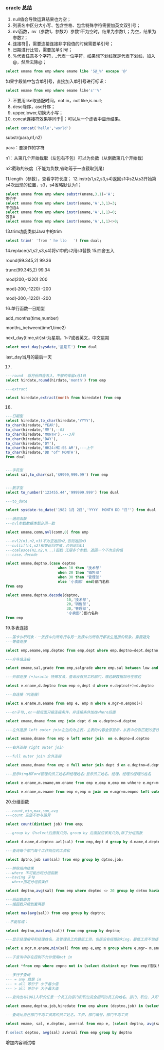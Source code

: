 ### oracle 总结

1. null值会导致运算结果也为空；
2. 列表名中区分大小写、包含空格、包含特殊字符需要加英文双引号；
3. nvl函数，nv（参数1，参数2）参数1不为空时，结果为参数1,；为空，结果为参数2；
4. 连接符||，需要连接连接非字段值的时候需要单引号；
5. 日期进行比较，需要加单引号；
6. %代表任意多个字符，_代表一位字符，如果想下划线就是代表下划线，加入@，然后去除@；
```sql
select ename from emp where ename like 'S@_%' escape '@'
```
如果字段值中包含单引号，直接加入单引号进行标识：  

```sql
select ename from emp where ename like's''%'
```
7. 不要用like取通配时间，not in，not like,is null;
8. desc降序，asc升序；
9. upper,lower,切换大小写；
10. concat连接符效果等同于||；可以从一个虚表中显示结果。

```sql
select concat('hello','world')
```
substr(para,n1,n2)

para：要操作的字符

n1：从第几个开始截取（左包右不包）可以为负数（从倒数第几个开始截）

n2:截取的长度（不能为负数,省略等于一直截取到尾）

11.length（参数），查看字符长度；
12.instr(s1,s2,s3,s4)返回s1中s2从s3开始第s4次出现的位置，s3，s4省略默认为1；


```sql
select ename from emp where substr(ename,3,1)='A';
等价于
select ename from emp where instr(ename,'A',3,1)=3;
不包含A
select ename from emp where instr(ename,'A',1,1)=0;
包含A
select ename from emp where instr(ename,'A',1,1)<>0;
```
13.trim功能类似Java中的trim

```sql
select trim(' 'from ' he llo   ') from dual;
```
14.replace(s1,s2,s3,s4)将s1中的s2用s3替换
15.四舍五入

round(99.345,2)  99.36

trunc(99.345,2)  99.34

mod(200,-1220)   200

mod(-200,-1220)  -200

mod(-200,-1220)  -200

16.单行函数--日期型

add_months(time,number)

months_between(time1,time2)

next_day(time,str)str为星期，1~7或者英文，中文星期

```sql
select next_day(sysdate,'星期五') from dual
```
last_day当月的最后一天

17.

```sql
---round  将月份四舍五入，不够的保留x月1日
select hirdate,round(hirdate,'month') from emp

---extract

select hiredate,extract(month from hiredate) from emp
```
18.

```sql
---日期型
select hiredate,to_char(hiredate,'YYYY')，
to_char(hiredate,'YEAR'),
to_char(hiredate,'MM'),--03
to_char(hiredate,'MONTH'),---3月
to_char(hiredate,'DAY'),
to_char(hiredate,'DY'),
to_char(hiredate,'HH24:MI:SS AM'),---上午
to_char(hiredate,'DD "of" MONTH'),
from dual


---字符型
select sal,to_char(sal,'$9999,999.99') from emp


---数字型
select to_number('123455.44','999999.999') from dual

---to_date

select sysdate-to_date('1982 1月 2日','YYYY  MONTH DD "日"') from dual

---通用函数
---nvl参数数据类型必须一致

select ename,comm,nvl(comm,0) from emp

---nvl2(n1,n2,n3)不为空返回n2,否则返回n3
---nullif(n1,n2)相等返回空值，否则返回n1
---coalesce(n1,n2,n...)函数 无限多个参数，返回一个不为空的值
---case、decode

select ename,deptno,(case deptno
                        when 10 then '技术部'
                        when 20 then '销售部'
                        when 30 then '管理部'
                        else '小卖部' end)部门名称
from emp

select ename,deptno,decode(deptno,
                            10,'技术部',
                            20,'销售部',
                            30,'管理部',
                            '小卖部')部门名称
from emp                            
```
19.多表连接

```sql
---笛卡尔积现象：一张表中的所有行与另一张表中的所有行都发生连接的现象。需要避免
---等值连接

select emp.ename,emp.deptno from emp,dept where emp.deptno=dept.deptno

---非等值连接

select ename,sal,grade from emp,salgrade where emp.sal between low and high;

---外部连接 (+)oracle 特殊写法，查询没有员工的部门，哪边缺数据加号在哪边

select e.ename,d.deptno from emp e,dept d where e.deptno(+)=d.deptno

---自连接（内连接）

select e.ename,m.ename from emp e, emp m where e.mgr=m.empno(+)

---on子句,,on一般后面只接连接条件，非连接条件加在where后面

select ename,dname from emp join dept d on e.deptno=d.deptno

---左外连接 left outer join左边的为主表，主表的内容全部显示，从表中没有匹配的空行显示

select ename,dname from emp e left outer join  on e.depno=d.deptno

---右外连接 right outer join

---full outer join 全外连接

select ename,dname from emp e full outer join dept d on e.deptno=d.deptno

---显示king和Ford管理的员工姓名和经理姓名:显示员工姓名，经理，经理的经理的姓名

select e.ename,m.ename,mm.ename from emp e,emp m,emp mm whhere e.mgr=m=empno and m.mgr = mm.empno(+) and m.ename in ('king','ford')

select e.ename,m.ename from emp e,emp m join on e.mgr=m.empno left outer join emp mm on m.mgr= mm.empno where m.ename in ('king','ford')
```
20.分组函数

```sql
---count,min,max,sum,avg
---count 空值不参与运算

select count(distinct job) from emp;

---group by 中select后面有几列，group by 后面就应该有几列,除了分组函数

select d.name,d.deptno avl(sal) from emp,dept d group by d.name,d.deptno ;

---查询每个部门每个工作岗位的工资和

select dptno,job sum(sal) from emp group by dptno,job;

---排除组内结果
---where 不可能出现分组函数
---having 子句
---where指定分组前条件

select deptno,avg(sal) from emp where deptno <> 20 group by detno having avg(sal) > 2000;

---组函数嵌套
---组函数只能嵌套两层

select max(avg(sal)) from emp group by deptno;

--不能写成：

select deptno,max(avg(sal)) from emp group by deptno;

---显示经理编号和经理姓名，及管理员工的最低工资，包括没有经理的king，最低工资不包括小于3000，

select e.mgr,m.ename,min(sal) from emp e,emp m group where e.mgr= m.ename (+) group by e.mgr,m.ename having min(sal) >=3000 order by desc;

---子查询中存在控制不允许使用not in

select *from emp where empno not in (select distinct mgr from emp)错误！

---多行子查询
--- = any 就是 in
--- < all 等价于 小于最小值
--- > all 等价于 大于最大值

---查询出与1981入职的任意一个员工的部门和职位完全相同的员工的姓名、部门、职位、入职日期 不包括1981入职的

select ename,deptno,job,hiredate from emp where (deptno,job) in (select deptno,job from emp where to_char(hiredate,'YYYY')='1981') AND to_char(hiredate,'YYYY') <>'1981'

---查询比自己部门平均工资高的员工姓名，工资，部门编号，部门平均工资

select ename, sal, e.deptno, aversal from emp e, (select deptno, avg(sal) aversal from emp group by deptno) f where e.deptno= f.deptno and sal > aversal;

f:select deptno, avg(sal) aversal from emp group by deptno
```
增加内容测试喽
